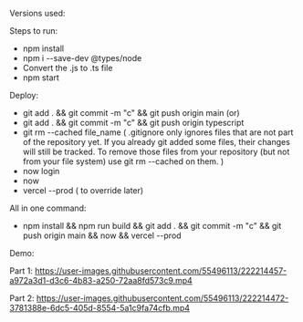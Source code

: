 Versions used:

Steps to run:

- npm install
- npm i --save-dev @types/node
- Convert the .js to .ts file
- npm start

Deploy:

- git add . && git commit -m "c" && git push origin main
  (or)
- git add . && git commit -m "c" && git push origin typescript
- git rm --cached file_name
  (
  .gitignore only ignores files that are not part of the repository yet. If you already git added some files, their changes will still be tracked. To remove those files from your repository (but not from your file system) use git rm --cached on them.
  )
- now login
- now
- vercel --prod ( to override later)

All in one command:

- npm install && npm run build && git add . && git commit -m "c" && git push origin main && now && vercel --prod

Demo:

Part 1:
https://user-images.githubusercontent.com/55496113/222214457-a972a3d1-d3c6-4b83-a250-72aa8fd573c9.mp4

Part 2:
https://user-images.githubusercontent.com/55496113/222214472-3781388e-6dc5-405d-8554-5a1c9fa74cfb.mp4
